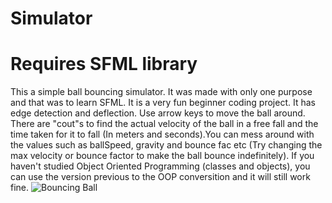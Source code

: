 # Simulator
# Requires SFML library
This a simple ball bouncing simulator. It was made with only one purpose and that was to learn SFML. It is a very fun beginner coding project. It has edge detection and deflection. Use arrow keys to move the ball around. There are "cout"s to find the actual velocity of the ball in a free fall and the time taken for it to fall (In meters and seconds).You can mess around with the values such as ballSpeed, gravity and bounce fac etc (Try changing the max velocity or bounce factor to make the ball bounce indefinitely). If you haven't studied Object Oriented Programming (classes and objects), you can use the version previous to the OOP conversition and it will still work fine. 
![Bouncing Ball](https://github.com/Mubicool/Ball-Simulator/assets/62619170/ae83650e-645f-44df-9f89-973ee1d2b381)
